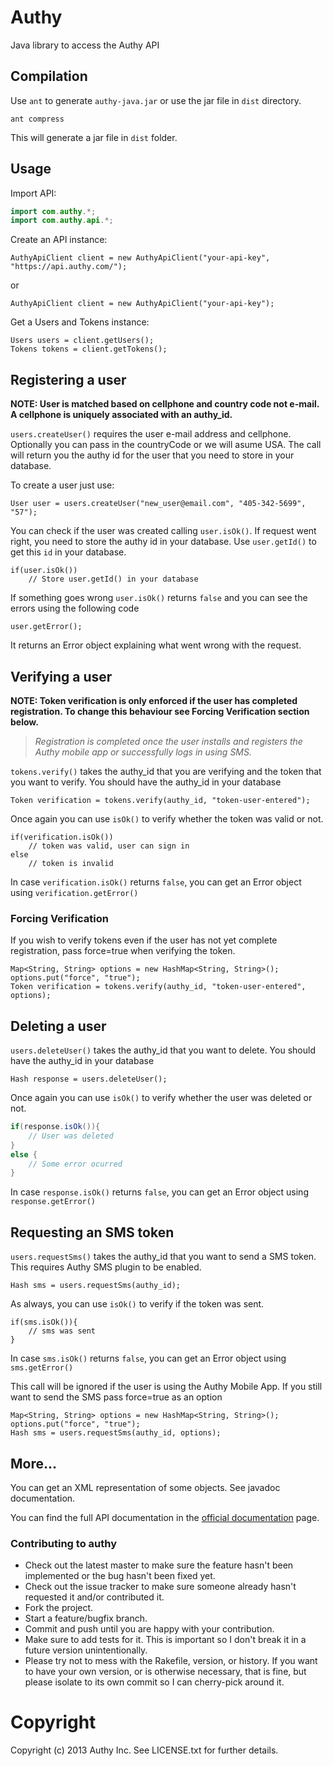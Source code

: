 # Authy

Java library to access the Authy API

## Compilation

Use `ant` to generate `authy-java.jar` or use the jar file in `dist` directory.

	ant compress
	
This will generate a jar file in `dist` folder.

## Usage

Import API:

```java
import com.authy.*;
import com.authy.api.*;
```
	
Create an API instance:

	AuthyApiClient client = new AuthyApiClient("your-api-key", "https://api.authy.com/");

or

	AuthyApiClient client = new AuthyApiClient("your-api-key");

Get a Users and Tokens instance:

	Users users = client.getUsers();
	Tokens tokens = client.getTokens();

## Registering a user

__NOTE: User is matched based on cellphone and country code not e-mail.
A cellphone is uniquely associated with an authy_id.__  


`users.createUser()` requires the user e-mail address and cellphone. Optionally you can pass in the countryCode or we will asume
USA. The call will return you the authy id for the user that you need to store in your database.

To create a user just use:

	User user = users.createUser("new_user@email.com", "405-342-5699", "57");

You can check if the user was created calling `user.isOk()`.
If request went right, you need to store the authy id in your database. Use `user.getId()` to get this `id` in your database.

	if(user.isOk())
		// Store user.getId() in your database

If something goes wrong `user.isOk()` returns `false` and you can see the errors using the following code

	user.getError();
	
It returns an Error object explaining what went wrong with the request.

## Verifying a user


__NOTE: Token verification is only enforced if the user has completed registration. To change this behaviour see Forcing Verification section below.__  
   
   >*Registration is completed once the user installs and registers the Authy mobile app or successfully logs in using SMS.*

`tokens.verify()` takes the authy_id that you are verifying and the token that you want to verify. You should have the authy_id in your database

    Token verification = tokens.verify(authy_id, "token-user-entered");

Once again you can use `isOk()` to verify whether the token was valid or not.

    if(verification.isOk())
		// token was valid, user can sign in
    else
		// token is invalid

In case `verification.isOk()` returns `false`, you can get an Error object using `verification.getError()`

### Forcing Verification

If you wish to verify tokens even if the user has not yet complete registration, pass force=true when verifying the token.

	Map<String, String> options = new HashMap<String, String>();
	options.put("force", "true");
    Token verification = tokens.verify(authy_id, "token-user-entered", options);

## Deleting a user

`users.deleteUser()` takes the authy_id that you want to delete. You should have the authy_id in your database

	Hash response = users.deleteUser();

Once again you can use `isOk()` to verify whether the user was deleted or not.

```java
if(response.isOk()){
	// User was deleted
}
else {
	// Some error ocurred
}
```		

In case `response.isOk()` returns `false`, you can get an Error object using `response.getError()`

## Requesting an SMS token

`users.requestSms()` takes the authy_id that you want to send a SMS token. This requires Authy SMS plugin to be enabled.

    Hash sms = users.requestSms(authy_id);
	
As always, you can use `isOk()` to verify if the token was sent.

	if(sms.isOk()){
		// sms was sent
	}

In case `sms.isOk()` returns `false`, you can get an Error object using `sms.getError()`

This call will be ignored if the user is using the Authy Mobile App. If you still want to send
the SMS pass force=true as an option

	Map<String, String> options = new HashMap<String, String>();
	options.put("force", "true");
	Hash sms = users.requestSms(authy_id, options);

## More...

You can get an XML representation of some objects. See javadoc documentation.

You can find the full API documentation in the [official documentation](https://docs.authy.com) page.

### Contributing to authy

* Check out the latest master to make sure the feature hasn't been implemented or the bug hasn't been fixed yet.
* Check out the issue tracker to make sure someone already hasn't requested it and/or contributed it.
* Fork the project.
* Start a feature/bugfix branch.
* Commit and push until you are happy with your contribution.
* Make sure to add tests for it. This is important so I don't break it in a future version unintentionally.
* Please try not to mess with the Rakefile, version, or history. If you want to have your own version, or is otherwise necessary, that is fine, but please isolate to its own commit so I can cherry-pick around it.

Copyright
== 

Copyright (c) 2013 Authy Inc. See LICENSE.txt for
further details.
